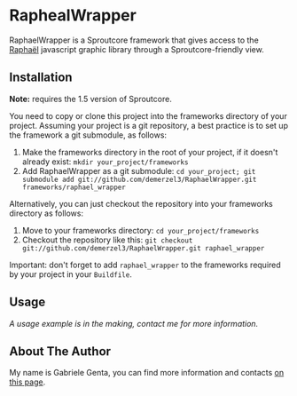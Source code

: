 RaphealWrapper
==============

RaphaelWrapper is a Sproutcore framework that gives access to the [Raphaël](http://raphaeljs.com/) javascript graphic library through a Sproutcore-friendly view.

Installation
------------

**Note:** requires the 1.5 version of Sproutcore.

You need to copy or clone this project into the frameworks directory of your project. Assuming your project is a git repository, a best practice is to set up the framework a git submodule, as follows:

1. Make the frameworks directory in the root of your project, if it doesn't already exist: `mkdir your_project/frameworks`
2. Add RaphaelWrapper as a git submodule: `cd your_project; git submodule add git://github.com/demerzel3/RaphaelWrapper.git frameworks/raphael_wrapper`

Alternatively, you can just checkout the repository into your frameworks directory as follows:

1. Move to your frameworks directory: `cd your_project/frameworks`
2. Checkout the repository like this: `git checkout git://github.com/demerzel3/RaphaelWrapper.git raphael_wrapper`

Important: don't forget to add `raphael_wrapper` to the frameworks required by your project in your `Buildfile`.

Usage
-----

_A usage example is in the making, contact me for more information._

About The Author
----------------

My name is Gabriele Genta, you can find more information and contacts [on this page](http://gabrielegenta.wordpress.com/about/).